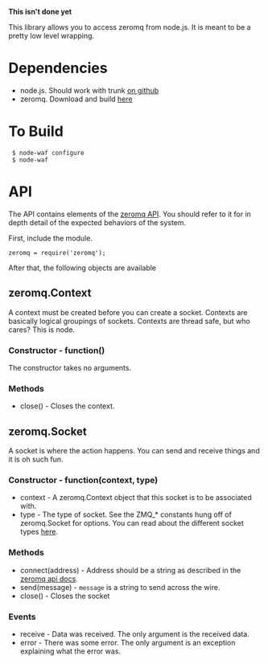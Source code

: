 **This isn't done yet**

This library allows you to access zeromq from node.js. It is meant
to be a pretty low level wrapping.

Dependencies
============

 * node.js. Should work with trunk [on github][node.js]
 * zeromq. Download and build [here][zmq]

To Build
========

     $ node-waf configure
     $ node-waf

API
===

The API contains elements of the [zeromq API][zmq-api]. You should refer to it
for in depth detail of the expected behaviors of the system.

First, include the module.

    zeromq = require('zeromq');

After that, the following objects are available

zeromq.Context
--------------
A context must be created before you can create a socket. Contexts are basically
logical groupings of sockets. Contexts are thread safe, but who cares? This is
node.

### Constructor - function()
The constructor takes no arguments.

### Methods
 * close() - Closes the context.

zeromq.Socket
-------------
A socket is where the action happens. You can send and receive things and it is
oh such fun.

### Constructor - function(context, type)
 * context - A zeromq.Context object that this socket is to be associated with.
 * type - The type of socket. See the ZMQ_* constants hung off of zeromq.Socket
   for options. You can read about the different socket types [here][zmq-socket].

### Methods
 * connect(address) - Address should be a string as described in the [zeromq
   api docs][zmq-connect].
 * send(message) - `message` is a string to send across the wire.
 * close() - Closes the socket

### Events
 * receive - Data was received. The only argument is the received data.
 * error - There was some error. The only argument is an exception explaining
   what the error was.

[node.js]: http://github.com/ry/node
[zmq]: http://www.zeromq.org/local--files/area:download/zeromq-2.0.7.tar.gz
[zmq-api]: http://api.zeromq.org/
[zmq-socket]: http://api.zeromq.org/zmq_socket.html
[zmq-connect]: http://api.zeromq.org/zmq_connect.html
